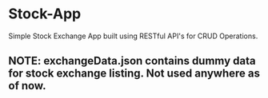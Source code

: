 # Stock-App

Simple Stock Exchange App built using RESTful API's for CRUD Operations.

## NOTE: exchangeData.json contains dummy data for stock exchange listing. Not used anywhere as of now.
